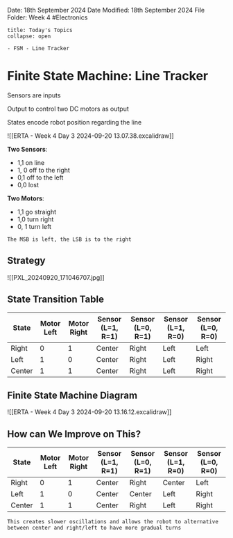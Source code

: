 Date: 18th September 2024
Date Modified: 18th September 2024
File Folder: Week 4
#Electronics

```ad-abstract
title: Today's Topics
collapse: open

- FSM - Line Tracker

```

# Finite State Machine: Line Tracker

Sensors are inputs

Output to control two DC motors as output

States encode robot position regarding the line

![[ERTA - Week 4 Day 3 2024-09-20 13.07.38.excalidraw]]

**Two Sensors**:
- 1,1 on line
- 1, 0 off to the right
- 0,1 off to the left
- 0,0 lost

**Two Motors**:
- 1,1 go straight
- 1,0 turn right
- 0, 1 turn left

```ad-note
The MSB is left, the LSB is to the right
```

## Strategy

![[PXL_20240920_171046707.jpg]]

## State Transition Table

| State  | Motor Left | Motor Right | Sensor (L=1, R=1) | Sensor (L=0, R=1) | Sensor (L=1, R=0) | Sensor (L=0, R=0) |
| ------ | ---------- | ----------- | ----------------- | ----------------- | ----------------- | ----------------- |
| Right  | 0          | 1           | Center            | Right             | Left              | Left              |
| Left   | 1          | 0           | Center            | Right             | Left              | Right             |
| Center | 1          | 1           | Center            | Right             | Left              | Right             |

## Finite State Machine Diagram

![[ERTA - Week 4 Day 3 2024-09-20 13.16.12.excalidraw]]

## How can We Improve on This?

| State  | Motor Left | Motor Right | Sensor (L=1, R=1) | Sensor (L=0, R=1) | Sensor (L=1, R=0) | Sensor (L=0, R=0) |
| ------ | ---------- | ----------- | ----------------- | ----------------- | ----------------- | ----------------- |
| Right  | 0          | 1           | Center            | Right             | Center            | Left              |
| Left   | 1          | 0           | Center            | Center            | Left              | Right             |
| Center | 1          | 1           | Center            | Right             | Left              | Right             |

```ad-important
This creates slower oscillations and allows the robot to alternative between center and right/left to have more gradual turns
```

